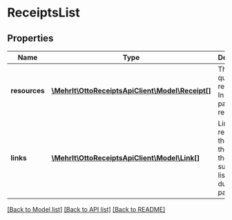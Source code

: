 # ReceiptsList

## Properties
Name | Type | Description | Notes
------------ | ------------- | ------------- | -------------
**resources** | [**\MehrIt\OttoReceiptsApiClient\Model\Receipt[]**](Receipt.md) | The list of queried resources. In this case partner receipts. | [optional] 
**links** | [**\MehrIt\OttoReceiptsApiClient\Model\Link[]**](Link.md) | Links related to the list. E.g. the link to the successive list used during paging. | [optional] 

[[Back to Model list]](../../README.md#documentation-for-models) [[Back to API list]](../../README.md#documentation-for-api-endpoints) [[Back to README]](../../README.md)

